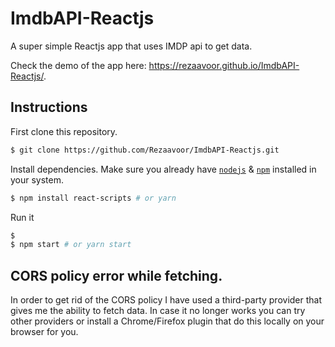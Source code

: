 # ImdbAPI-Reactjs

A super simple Reactjs app that uses IMDP api to get data.

Check the demo of the app here: https://rezaavoor.github.io/ImdbAPI-Reactjs/.


## Instructions

First clone this repository.
```bash
$ git clone https://github.com/Rezaavoor/ImdbAPI-Reactjs.git
```

Install dependencies. Make sure you already have [`nodejs`](https://nodejs.org/en/) & [`npm`](https://www.npmjs.com/) installed in your system.
```bash
$ npm install react-scripts # or yarn
```

Run it
```bash
$ 
$ npm start # or yarn start
```

## CORS policy error while fetching.

In order to get rid of the CORS policy I have used a third-party provider that gives me the ability to fetch data.
In case it no longer works you can try other providers or install a Chrome/Firefox plugin that do this locally on your browser for you.